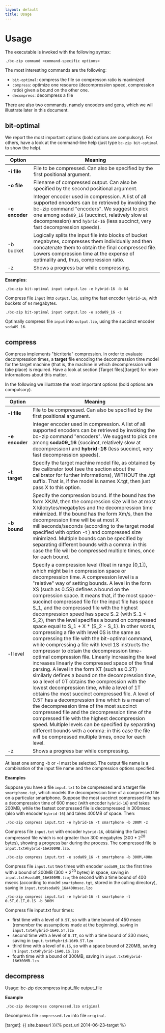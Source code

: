 ```yaml
---
layout: default
title: Usage
---
```


# Usage

The executable is invoked with the following syntax:

	./bc-zip command <command-specific options>

The most interesting commands are the following:

- `bit-optimal`:	compress the file so compresson ratio is maximized
- `compress`:		optimize one resource (decompression speed, compression ratio) given a bound on the other one.
- `decompress`: 	decompress a file 

There are also two commands, namely encoders and gens, which we will illustrate later in this document.

## bit-optimal

We report the most important options (bold options are compulsory). For others, have a look at the command-line help 
(just type `bc-zip bit-optimal` to show the help).

| Option 		| Meaning 																							|
|---------------|---------------------------------------------------------------------------------------------------|
| **-i file**	| 	File to be compressed. Can also be specified by the first positional argument.
| **-o file**	| 	Filename of compressed output. Can also be specified by the second positional argument.
| **-e encoder**| 	Integer encoder used in compression. A list of all supported encoders can be retrieved by invoking the bc-zip command "encoders". We suggest to pick one among `soda09_16` (succinct, relatively slow at decompression) and `hybrid-16` (less succinct, very fast decompression speeds).
| -b bucket 	|	Logically splits the input file into blocks of bucket megabytes, compresses them individually and then concatenate them to obtain the final compressed file. Lowers compression time at the expense of optimality and, thus, compression ratio.
| -z 			|	Shows a progress bar while compressing.

**Examples**:

	./bc-zip bit-optimal input output.lzo -e hybrid-16 -b 64

Compress file `input` into `output.lzo`, using the fast encoder `hybrid-16`, with buckets of `64` megabytes.

	./bc-zip bit-optimal input output.lzo -e soda09_16 -z

Optimally compress file `input` into `output.lzo`, using the succinct encoder `soda09_16`.

## compress

Compress implements "bicriteria" compression.
In order to evaluate decompression times, a **target** file encoding the decompression time model for the target machine (that is, the machine in which decompression will take place) is required. Have a look at section [Target files][target] for more informations about this matter.

In the following we illustrate the most important options (bold options are compulsory).

| Option 		| Meaning 																							|
|---------------|---------------------------------------------------------------------------------------------------|
|**-i file**	| File to be compressed. Can also be specified by the first positional argument.
|**-e encoder**	| Integer encoder used in compression. A list of all supported encoders can be retrieved by invoking the bc-zip command "encoders". We suggest to pick one among **soda09_16** (succinct, relatively slow at decompression) and **hybrid-16** (less succinct, very fast decompression speeds).
|**-t target**	| Specify the target machine model file, as obtained by the calibrator tool (see the section about the calibrator for further informations), WITHOUT the .tgt suffix. That is, if the model is names X.tgt, then just pass X to this option.
|**-b bound**	| Specify the compression bound. If the bound has the form XK/M, then the compression size will be at most X kilobytes/megabytes and the decompression time minimized. If the bound has the form Xm/s, then the  decompression time will be at most X milliseconds/seconds (according to the target model specified with  option -t ) and compressed size minimized. Multiple bounds can be specified by separating different bounds with a comma: in this case the file will be compressed multiple times, once for each bound.
|-l level 		| Specify a compression level (float in range [0,1]), which might be in compression space or  decompression time. A compression level is a "relative" way of setting bounds. A level in the form XS (such as 0.5S) defines a bound on the compression space. It means that, if the most space-succinct compressed file for the input file has space S_1, and the compressed file with the highest decompression speed has space S_2 (with S_1 < S_2), then the level specifies a bound on compressed space equal to S_1 + X * (S_2 - S_1). In other words, compressing a file with level 0S is the same as compressing the file with the bit-optimal command, while compressing a file with level 1S instructs the compressor to obtain the decompression time-optimal compression file. Linearly increasing the level increases linearly the compressed space of the final parsing. A level in the form XT (such as 0.2T) similarly defines a bound on the decompression time, so a level of 0T obtains the compression with the lowest decompression time, while a level of 1T obtains the most succinct compressed file. A level of 0.5T has a decompression time which is a mean of the decompression time of the most succinct compressed file and the decompression time of the compressed file with the highest decompression speed. Multiple levels can be specified by separating different bounds with a comma: in this case the file will be compressed multiple times, once for each level.
|-z 			| Shows a progress bar while compressing.

At least one among -b or -l must be selected. The output file name is a combination of the input file name and the compression options specified.

**Examples**

Suppose you have a file `input.txt` to be compressed and a target file `smartphone.tgt`, which models the decompression time of a compressed file on a particular smartphone.
Suppose the most succinct compressed file has a decompression time of 600 msec (with encoder `hybrid-16`) and takes 200MB, while the fastest compressed file is decompressed in 300msec (also with encoder `hybrid-16`) and takes 400MB of space.
Then:

	./bc-zip compress input.txt -e hybrid-16 -t smartphone -b 300M -z

Compress file `input.txt` with encoder `hybrid-16`, obtaining the fastest compressed file which is not greater than 300 megabytes (300 * 2<sup>20</sup> bytes), showing a progress bar during the process. The compressed file is `input.txt#hybrid-16#300MB.lzo`.

	./bc-zip compress input.txt -e soda09_16 -t smartphone -b 300M,400m

Compress file `input.txt` two times with encoder `soda09_16`: the first time with a bound of 300MB (300 * 2<sup>20</sup> bytes) in space, saving in `input.txt#soda09_16#300MB.lzo`; the second with a time bound of 400 msecs (according to model `smartphone.tgt`, stored in the calling directory), saving in `input.txt#soda09_16#400msec.lzo`

	./bc-zip compress input.txt -e hybrid-16 -t smartphone -l 0.5T,0.1T,0.1S -b 300M

Compress file input.txt four times:

- first time with a level of `0.5T`, so with a time bound of 450 msec (remember the assumptions made at the beginning), saving in `input.txt#hybrid-16#0.5T.lzo`
- second time with a level of `0.1T`, so with a time bound of 330 msec, saving in `input.txt#hybrid-16#0.5T.lzo`
- third time with a level of `0.1S`, so with a space bound of 220MB, saving in `input.txt#hybrid-16#0.1S.lzo`
- fourth time with a bound of 300MB, saving in `input.txt#hybrid-16#300MB.lzo`

## decompress

Usage: bc-zip decompress input_file output_file

**Example**

	./bc-zip decompress compressed.lzo original

Decompress file `compressed.lzo` into file `original`.

[target]: {{ site.baseurl }}{% post_url 2014-06-23-target %}